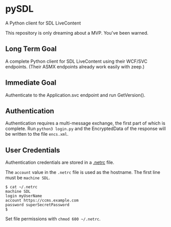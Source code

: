 # pySDL
A Python client for SDL LiveContent

This repository is only dreaming about a MVP. You've been warned.

## Long Term Goal

A complete Python client for SDL LiveContent using their WCF/SVC endpoints.
(Their ASMX endpoints already work easily with zeep.)

## Immediate Goal

Authenticate to the Application.svc endpoint and run GetVersion(). 

## Authentication

Authentication requires a multi-message exchange, the first part of which is complete. Run `python3 login.py` and the EncryptedData of the response will be written to the file `encs.xml`.

## User Credentials

Authentication credentials are stored in a
[.netrc](https://www.gnu.org/software/inetutils/manual/html_node/The-_002enetrc-file.html)
file.

The `account` value in the `.netrc` file is used as the hostname. The 
first line must be `machine SDL`.

```
$ cat ~/.netrc
machine SDL
login myUserName
account https://ccms.example.com
password superSecretPassword
$
```
Set file permissions with `chmod 600 ~/.netrc`.
